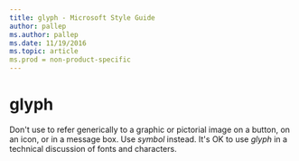 ```yaml
---
title: glyph - Microsoft Style Guide
author: pallep
ms.author: pallep
ms.date: 11/19/2016
ms.topic: article
ms.prod = non-product-specific
---
```


# glyph

Don't use to refer generically to a graphic or pictorial image on a button, on an icon, or in a message box. Use *symbol* instead. It's OK to use *glyph* in a technical discussion of fonts and characters.
